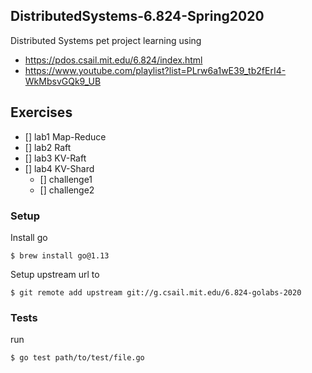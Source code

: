 ## DistributedSystems-6.824-Spring2020
Distributed Systems pet project learning using
- https://pdos.csail.mit.edu/6.824/index.html 
- https://www.youtube.com/playlist?list=PLrw6a1wE39_tb2fErI4-WkMbsvGQk9_UB 

## Exercises
- [] lab1 Map-Reduce
- [] lab2 Raft
- [] lab3 KV-Raft
- [] lab4 KV-Shard
    - [] challenge1
    - [] challenge2

### Setup

Install go
```
$ brew install go@1.13
```

Setup upstream url to
```
$ git remote add upstream git://g.csail.mit.edu/6.824-golabs-2020
```

### Tests
run
```
$ go test path/to/test/file.go
```